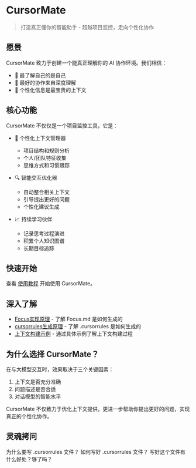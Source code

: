 # CursorMate

> 打造真正懂你的智能助手 - 超越项目监控，走向个性化协作

## 愿景

CursorMate 致力于创建一个能真正理解你的 AI 协作环境。我们相信：
- 🎯 最了解自己的是自己
- 🤝 最好的协作来自深度理解
- 🌱 个性化信息是最宝贵的上下文

## 核心功能

CursorMate 不仅仅是一个项目监控工具，它是：

- 🧠 个性化上下文管理器
  - 项目结构和规则分析
  - 个人/团队特征收集
  - 思维方式和习惯跟踪
  
- 🔍 智能交互优化器
  - 自动整合相关上下文
  - 引导提出更好的问题
  - 个性化建议生成

- 📈 持续学习伙伴
  - 记录思考过程演进
  - 积累个人知识图谱
  - 长期目标追踪

## 快速开始

查看 [使用教程](USAGE.md) 开始使用 CursorMate。

## 深入了解

- [Focus实现原理](FOCUS_IMPLEMENTATION.md) - 了解 Focus.md 是如何生成的
- [cursorrules生成原理](CURSORRULES_IMPLEMENTATION.md) - 了解 .cursorrules 是如何生成的
- [上下文构建示例](CONTEXT_BUILDING_EXAMPLE.md) - 通过具体示例了解上下文构建过程

## 为什么选择 CursorMate？

在与大模型交互时，效果取决于三个关键因素：
1. 上下文是否充分准确
2. 问题描述是否合适
3. 对话模型的智能水平

CursorMate 不仅致力于优化上下文提供，更进一步帮助你提出更好的问题，实现真正的个性化协作。

## 灵魂拷问

为什么要写 .cursorrules 文件？ 如何写好 .cursorrules 文件？ 写好这个文件有什么好处？够了吗？



